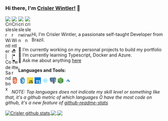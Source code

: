 ### Hi there, I'm [Crisler Wintler!](https://www.crisler.tech) 👋

<a href="https://codesandbox.io/invite/kpuc97hl6wuyzr63">
  <img align="left" alt="Crisler Wintler | CodeSandbox" width="20px" src="https://www.finsmes.com/wp-content/uploads/2020/10/codesandbox.png" />
</a>
<a href="https://twitter.com/">
  <img align="left" alt="Crisler Wintler | Twitter" width="21px" src="https://th.bing.com/th/id/Rd4f8571bfe0d2e805df807553b90c3ed?rik=TtDUxwZhZXR0MQ&pid=ImgRaw" />
</a>
<a href="https://discord.gg/rcHmeyYj/">
  <img align="left" alt="crislerwin" width="21px" src="https://raw.githubusercontent.com/anuraghazra/anuraghazra/master/assets/discord-round.svg" />
</a>

<a href="https://www.linkedin.com/in/crisler-wintler-550488202/">
  <img align="left" alt="crislerwin" width="21px" src="https://th.bing.com/th/id/Rc3fcc390427d68b89647e834adf7fc87?rik=KjgxDpSgaFnXKA&pid=ImgRaw" />
</a>

<br />
<br />

Hi, I'm Crisler Wintler, a passionate self-taught Developer from Brazil.

- 🔭 I’m currently working on my personal projects to build my portfolio
- 🌱 I’m currently learning Typescript, Docker and Azure.
- 💬 Ask me about anything [here](https://github.com/crislerwin/crislerwin/issues/)

**Languages and Tools:**

<code><img height="20" src="https://raw.githubusercontent.com/github/explore/80688e429a7d4ef2fca1e82350fe8e3517d3494d/topics/html/html.png"></code>
<code><img height="20" src="https://raw.githubusercontent.com/github/explore/80688e429a7d4ef2fca1e82350fe8e3517d3494d/topics/css/css.png"></code>
<code><img height="20" src="https://raw.githubusercontent.com/github/explore/80688e429a7d4ef2fca1e82350fe8e3517d3494d/topics/javascript/javascript.png"></code>
<code><img height="20" src="https://raw.githubusercontent.com/github/explore/80688e429a7d4ef2fca1e82350fe8e3517d3494d/topics/typescript/typescript.png"></code>
<code><img height="20" src="https://raw.githubusercontent.com/github/explore/80688e429a7d4ef2fca1e82350fe8e3517d3494d/topics/react/react.png"></code>
<code><img height="20" src="https://raw.githubusercontent.com/github/explore/5c058a388828bb5fde0bcafd4bc867b5bb3f26f3/topics/postgresql/postgresql.png"></code>
<code><img height="20" src="https://raw.githubusercontent.com/github/explore/80688e429a7d4ef2fca1e82350fe8e3517d3494d/topics/nodejs/nodejs.png"></code>
<code><img height="20" src="https://raw.githubusercontent.com/github/explore/80688e429a7d4ef2fca1e82350fe8e3517d3494d/topics/azure/azure.png"></code>

_NOTE: Top languages does not indicate my skill level or something like that, it's a github metric of which languages O have the most code on github, it's a new feature of [github-readme-stats](https://github-readme-stats.vercel.app/api?username=crislerwin)_

<a href="https://github.com/crislerwin/github-readme-stats">
  <img align="center" src="https://github-readme-stats.vercel.app/api?username=crislerwin&show_icons=true&include_all_commits=true&theme=material-palenight" alt="Crisler github stats" />
</a>
<a href="https://github.com/crislerwin/github-readme-stats">

  <img align="center" src="https://github-readme-stats.vercel.app/api/top-langs/?username=crislerwin&layout=compact&theme=material-palenight" />
</a>

<a href="https://www.crisler.tech">

 <img align="center" src="https://github-readme-stats.vercel.app/api/pin/?username=crislerwin&repo=crislerwin&theme=material-palenight" />
</a>
